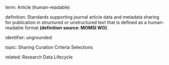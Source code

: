 term: Article (human-readable)

definition: Standards supporting journal article data and metadata sharing for publication in structured or unstructured text that is defined as a human-readable format **(definition source: MOMSI WG)**.

identifier: ungrounded

topic: Sharing Curation Criteria Selections

related: Research Data Lifecycle